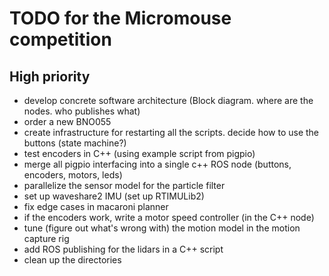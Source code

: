 # TODO for the Micromouse competition

## High priority

 * develop concrete software architecture (Block diagram. where are the nodes. who publishes what)
 * order a new BNO055
 * create infrastructure for restarting all the scripts. decide how to use the buttons (state machine?)
 * test encoders in C++ (using example script from pigpio)
 * merge all pigpio interfacing into a single c++ ROS node (buttons, encoders, motors, leds)
 * parallelize the sensor model for the particle filter
 * set up waveshare2 IMU (set up RTIMULib2)
 * fix edge cases in macaroni planner
 * if the encoders work, write a motor speed controller (in the C++ node)
 * tune (figure out what's wrong with) the motion model in the motion capture rig
 * add ROS publishing for the lidars in a C++ script
 * clean up the directories